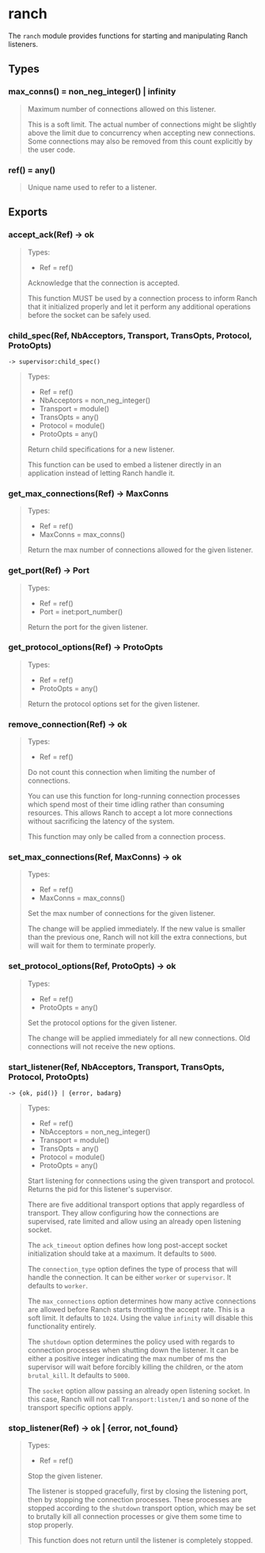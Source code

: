 ranch
=====

The `ranch` module provides functions for starting and
manipulating Ranch listeners.

Types
-----

### max_conns() = non_neg_integer() | infinity

> Maximum number of connections allowed on this listener.
>
> This is a soft limit. The actual number of connections
> might be slightly above the limit due to concurrency
> when accepting new connections. Some connections may
> also be removed from this count explicitly by the user
> code.

### ref() = any()

> Unique name used to refer to a listener.

Exports
-------

### accept_ack(Ref) -> ok

> Types:
>  *  Ref = ref()
>
> Acknowledge that the connection is accepted.
>
> This function MUST be used by a connection process to inform
> Ranch that it initialized properly and let it perform any
> additional operations before the socket can be safely used.

### child_spec(Ref, NbAcceptors, Transport, TransOpts, Protocol, ProtoOpts)
	-> supervisor:child_spec()

> Types:
>  *  Ref = ref()
>  *  NbAcceptors = non_neg_integer()
>  *  Transport = module()
>  *  TransOpts = any()
>  *  Protocol = module()
>  *  ProtoOpts = any()
>
> Return child specifications for a new listener.
>
> This function can be used to embed a listener directly
> in an application instead of letting Ranch handle it.

### get_max_connections(Ref) -> MaxConns

> Types:
>  *  Ref = ref()
>  *  MaxConns = max_conns()
>
> Return the max number of connections allowed for the given listener.

### get_port(Ref) -> Port

> Types:
>  *  Ref = ref()
>  *  Port = inet:port_number()
>
> Return the port for the given listener.

### get_protocol_options(Ref) -> ProtoOpts

> Types:
>  *  Ref = ref()
>  *  ProtoOpts = any()
>
> Return the protocol options set for the given listener.

### remove_connection(Ref) -> ok

> Types:
>  *  Ref = ref()
>
> Do not count this connection when limiting the number of connections.
>
> You can use this function for long-running connection processes
> which spend most of their time idling rather than consuming
> resources. This allows Ranch to accept a lot more connections
> without sacrificing the latency of the system.
>
> This function may only be called from a connection process.

### set_max_connections(Ref, MaxConns) -> ok

> Types:
>  *  Ref = ref()
>  *  MaxConns = max_conns()
>
> Set the max number of connections for the given listener.
>
> The change will be applied immediately. If the new value is
> smaller than the previous one, Ranch will not kill the extra
> connections, but will wait for them to terminate properly.

### set_protocol_options(Ref, ProtoOpts) -> ok

> Types:
>  *  Ref = ref()
>  *  ProtoOpts = any()
>
> Set the protocol options for the given listener.
>
> The change will be applied immediately for all new connections.
> Old connections will not receive the new options.

### start_listener(Ref, NbAcceptors, Transport, TransOpts, Protocol, ProtoOpts)
	-> {ok, pid()} | {error, badarg}

> Types:
>  *  Ref = ref()
>  *  NbAcceptors = non_neg_integer()
>  *  Transport = module()
>  *  TransOpts = any()
>  *  Protocol = module()
>  *  ProtoOpts = any()
>
> Start listening for connections using the given transport
> and protocol. Returns the pid for this listener's supervisor.
>
> There are five additional transport options that apply
> regardless of transport. They allow configuring how the
> connections are supervised, rate limited and allow using
> an already open listening socket.
>
> The `ack_timeout` option defines how long post-accept socket
> initialization should take at a maximum. It defaults to `5000`.
>
> The `connection_type` option defines the type of process
> that will handle the connection. It can be either `worker`
> or `supervisor`. It defaults to `worker`.
>
> The `max_connections` option determines how many active
> connections are allowed before Ranch starts throttling
> the accept rate. This is a soft limit. It defaults to `1024`.
> Using the value `infinity` will disable this functionality
> entirely.
>
> The `shutdown` option determines the policy used with
> regards to connection processes when shutting down the listener.
> It can be either a positive integer indicating the max number
> of ms the supervisor will wait before forcibly killing the
> children, or the atom `brutal_kill`. It defaults to `5000`.
>
> The `socket` option allow passing an already open listening
> socket. In this case, Ranch will not call `Transport:listen/1`
> and so none of the transport specific options apply.

### stop_listener(Ref) -> ok | {error, not_found}

> Types:
>  *  Ref = ref()
>
> Stop the given listener.
>
> The listener is stopped gracefully, first by closing the
> listening port, then by stopping the connection processes.
> These processes are stopped according to the `shutdown`
> transport option, which may be set to brutally kill all
> connection processes or give them some time to stop properly.
>
> This function does not return until the listener is
> completely stopped.
